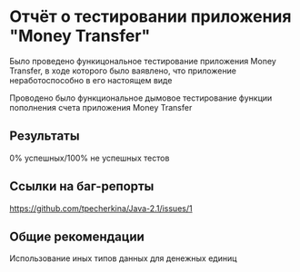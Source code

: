 # Отчёт о тестировании приложения "Money Transfer"

Было проведено функицональное тестирование приложения Money Transfer, в ходе которого было ваявлено, что приложение неработоспособно в его настоящем виде

Проводено было функциональное дымовое тестирование функции пополнения счета приложения Money Transfer


## Результаты
0% успешных/100% не успешных тестов

## Ссылки на баг-репорты
https://github.com/tpecherkina/Java-2.1/issues/1

## Общие рекомендации
Использование иных типов данных для денежных единиц

